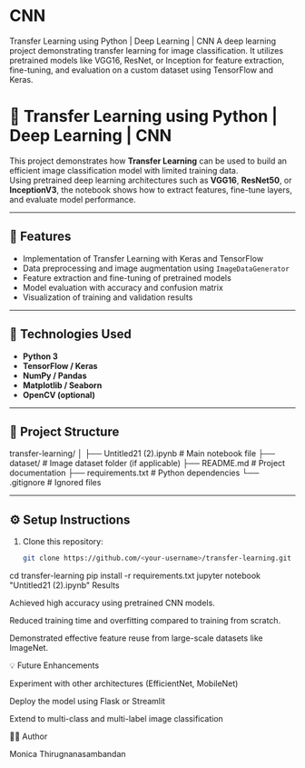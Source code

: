 # CNN
Transfer Learning using Python | Deep Learning | CNN A deep learning project demonstrating transfer learning for image classification. It utilizes pretrained models like VGG16, ResNet, or Inception for feature extraction, fine-tuning, and evaluation on a custom dataset using TensorFlow and Keras.
# 🧠 Transfer Learning using Python | Deep Learning | CNN

This project demonstrates how **Transfer Learning** can be used to build an efficient image classification model with limited training data.  
Using pretrained deep learning architectures such as **VGG16**, **ResNet50**, or **InceptionV3**, the notebook shows how to extract features, fine-tune layers, and evaluate model performance.

---

## 🚀 Features
- Implementation of Transfer Learning with Keras and TensorFlow
- Data preprocessing and image augmentation using `ImageDataGenerator`
- Feature extraction and fine-tuning of pretrained models
- Model evaluation with accuracy and confusion matrix
- Visualization of training and validation results

---

## 🧠 Technologies Used
- **Python 3**
- **TensorFlow / Keras**
- **NumPy / Pandas**
- **Matplotlib / Seaborn**
- **OpenCV (optional)**

---

## 📂 Project Structure
transfer-learning/
│
├── Untitled21 (2).ipynb # Main notebook file
├── dataset/ # Image dataset folder (if applicable)
├── README.md # Project documentation
├── requirements.txt # Python dependencies
└── .gitignore # Ignored files

---

## ⚙️ Setup Instructions
1. Clone this repository:
   ```bash
   git clone https://github.com/<your-username>/transfer-learning.git
cd transfer-learning
pip install -r requirements.txt
jupyter notebook "Untitled21 (2).ipynb"
Results

Achieved high accuracy using pretrained CNN models.

Reduced training time and overfitting compared to training from scratch.

Demonstrated effective feature reuse from large-scale datasets like ImageNet.

💡 Future Enhancements

Experiment with other architectures (EfficientNet, MobileNet)

Deploy the model using Flask or Streamlit

Extend to multi-class and multi-label image classification

👩‍💻 Author

Monica Thirugnanasambandan
